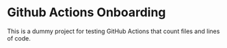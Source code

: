 # Github Actions Onboarding

This is a dummy project for testing GitHub Actions that count files and lines of code.
